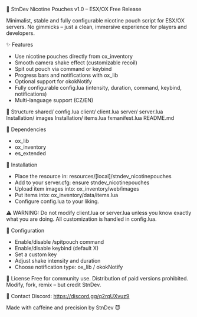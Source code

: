 🥤 StnDev Nicotine Pouches v1.0 – ESX/OX Free Release

Minimalist, stable and fully configurable nicotine pouch script for ESX/OX servers.
No gimmicks – just a clean, immersive experience for players and developers.

✨ Features
- Use nicotine pouches directly from ox_inventory
- Smooth camera shake effect (customizable recoil)
- Spit out pouch via command or keybind
- Progress bars and notifications with ox_lib
- Optional support for okokNotify
- Fully configurable config.lua (intensity, duration, command, keybind, notifications)
- Multi-language support (CZ/EN)

📁 Structure
shared/ config.lua
client/ client.lua
server/ server.lua
Installation/ images
Installation/ items.lua
fxmanifest.lua
README.md

🔧 Dependencies
- ox_lib
- ox_inventory
- es_extended

🚀 Installation
- Place the resource in:
resources/[local]/stndev_nicotinepouches
- Add to your server.cfg:
ensure stndev_nicotinepouches
- Upload item images into:
ox_inventory/web/images
- Put items into:
ox_inventory/data/items.lua
- Configure config.lua to your liking.

⚠️ WARNING:
Do not modify client.lua or server.lua unless you know exactly what you are doing.
All customization is handled in config.lua.

🧠 Configuration
- Enable/disable /spitpouch command
- Enable/disable keybind (default X)
- Set a custom key
- Adjust shake intensity and duration
- Choose notification type: ox_lib / okokNotify

🧱 License
Free for community use.
Distribution of paid versions prohibited.
Modify, fork, remix – but credit StnDev.

💬 Contact
Discord: https://discord.gg/q2rqUXvuz9

Made with caffeine and precision by StnDev 😈
